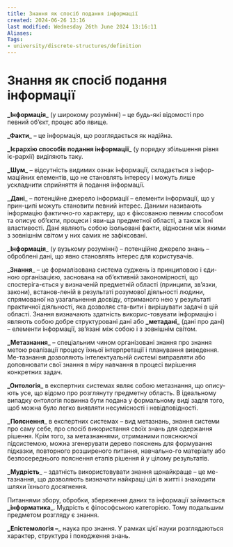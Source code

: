 ```yaml
---
title: Знання як спосіб подання інформації
created: 2024-06-26 13:16
last modified: Wednesday 26th June 2024 13:16:11
Aliases:
Tags:
- university/discrete-structures/definition
---
```

# Знання як спосіб подання інформації

**_Інформація**_ (у широкому розумінні) – це будь-які відомості про певний об’єкт, процес або явище.

**_Факти**_ – це інформація, що розглядається як надійна.

**_Ієрархію способів подання інформації**_ (у порядку збільшення рівня іє-рархії) виділяють таку.

**_Шум**_ – відсутність видимих ознак інформації, складається з інфор-маційних елементів, що не становлять інтересу і можуть лише ускладнити сприйняття й подання інформації.

**_Дані**_ – потенційне джерело інформації – елементи інформації, що у прин-ципі можуть становити певний інтерес. Даними називають інформацію фактично-го характеру, що є фіксованою певним способом та описує об’єкти, процеси і яви-ща предметної області, а також їхні властивості. Дані являють собою ізольовані факти, відносини між якими з зовнішнім світом у них самих не зафіксовані.

**_Інформація**_ (у вузькому розумінні) – потенційне джерело знань – оброблені дані, що явно становлять інтерес для користувачів.

**_Знання**_ – це формалізована система суджень із принциповою і єди-ною організацією, заснована на об’єктивній закономірності, що спостеріга-ється у визначеній предметній області (принципи, зв’язки, закони), встанов-леній в результаті розумової діяльності людини, спрямованої на узагальнення досвіду, отриманого нею у результаті практичної діяльності, яка дозволяє ста-вити і вирішувати задачі в цій області. Знання визначають здатність викорис-товувати інформацію і являють собою добре структуровані дані або **_метадані**_ (дані про дані) – елементи інформації, зв’язані між собою і з зовнішнім світом.

**_Метазнання**_ – спеціальним чином організовані знання про знання метою реалізації процесу їхньої інтерпретації і планування виведення. Ме-тазнання дозволяють інтелектуальній системі виправляти або доповнювати свої знання в міру навчання в процесі вирішення конкретних задач.

**_Онтологія**_ в експертних системах являє собою метазнання, що опису-ють усе, що відомо про розглянуту предметну область. В ідеальному випадку онтологія повинна бути подана у формальному виді задля того, щоб можна було легко виявляти несумісності і невідповідності.

**_Пояснення**_ в експертних системах – вид метазнань, знання системи про саму себе, про спосіб використання своїх знань для одержання рішення. Крім того, за метазнаннями, отриманими пояснюючої підсистемою, можна згенерувати дерево пояснень для формування підказки, повторного розширеного питання, навчально-го матеріалу або безпосереднього пояснення етапів рішення й у цілому результатів.

**_Мудрість**_ – здатність використовувати знання щонайкраще – це ме-тазнання, що дозволяють визначати найкращі цілі в житті і знаходити шляхи їхнього досягнення.

Питаннями збору, обробки, збереження даних та інформації займається **_інформатика**_. Мудрість є філософською категорією. Тому подальшим предметом розгляду є знання.

**_Епістемологія –**_ наука про знання. У рамках цієї науки розглядаються характер, структура і походження знань.